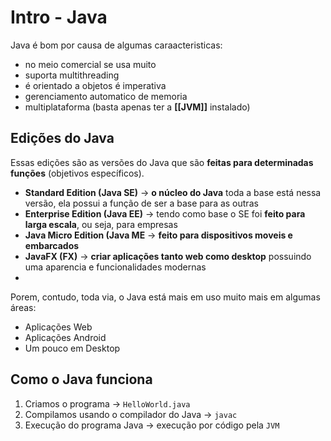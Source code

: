 # Intro - Java

Java é bom por causa de algumas caraacteristicas:
- no meio comercial se usa muito
- suporta multithreading
- é orientado a objetos  é imperativa
- gerenciamento automatico de memoria
- multiplataforma (basta apenas ter a **[[JVM]]** instalado)

## Edições do Java
Essas edições são as versões do Java que são **feitas para determinadas funções** (objetivos específicos).

- **Standard Edition (Java SE)** -> **o núcleo do Java** toda a base está nessa versão, ela possui a função de ser a base para as outras
- **Enterprise Edition (Java EE)** -> tendo como base o SE foi **feito para larga escala**, ou seja, para empresas
- **Java Micro Edition (Java ME** -> **feito para dispositivos moveis e embarcados**
- **JavaFX (FX)** -> **criar aplicações tanto web como desktop** possuindo uma aparencia e funcionalidades modernas
- 
Porem, contudo, toda via, o Java está  mais em uso muito mais em algumas áreas:
- Aplicações Web
- Aplicações Android
- Um pouco em Desktop

## Como o Java funciona
1. Criamos o programa -> `HelloWorld.java`
2. Compilamos usando o compilador do Java -> `javac`
3. Execução do programa Java -> execução por código pela `JVM`

